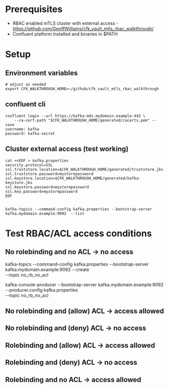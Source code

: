 # Prerequisites

* RBAC enabled mTLS cluster with external access - https://github.com/GeoffWilliams/cfk_vault_mtls_rbac_walkthrough/
* Confluent platform installed and binaries in $PATH

# Setup

## Environment variables

```
# adjust as needed
export CFK_WALKTHROUGH_HOME=~/github/cfk_vault_mtls_rbac_walkthrough
```

## confluent cli

```
confluent login --url https://kafka-mds.mydomain.example:443 \
    --ca-cert-path "$CFK_WALKTHROUGH_HOME/generated/cacerts.pem" --save
username: kafka
password: kafka-secret
```

## Cluster external access (test working)

```
cat <<EOF > kafka.properties
security.protocol=SSL
ssl.truststore.location=$CFK_WALKTHROUGH_HOME/generated/truststore.jks
ssl.truststore.password=mystorepassword
ssl.keystore.location=$CFK_WALKTHROUGH_HOME/generated/kafka-keystore.jks
ssl.keystore.password=mystorepassword
ssl.key.password=mystorepassword
EOF


kafka-topics --command-config kafka.properties --bootstrap-server kafka.mydomain.example:9092  --list
```

# Test RBAC/ACL access conditions

## No rolebinding and no ACL -> no access
kafka-topics --command-config kafka.properties --bootstrap-server kafka.mydomain.example:9092  --create \
    --topic no_rb_no_acl

kafka-console-producer --bootstrap-server kafka.mydomain.example:9092 --producer.config kafka.properties \
    --topic no_rb_no_acl

## No rolebinding and (allow) ACL -> access allowed

## No rolebinding and (deny) ACL -> no access

## Rolebinding and (allow) ACL -> access allowed

## Rolebinding and (deny) ACL -> no access

## Rolebinding and no ACL -> access allowed



